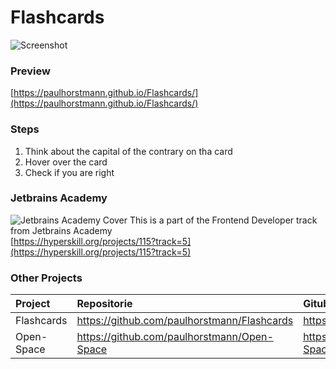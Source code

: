 # Flashcards
![Screenshot](https://github.com/paulhorstmann/Flashcards/blob/master/screenshot.png?raw=true)
### Preview
[https://paulhorstmann.github.io/Flashcards/](https://paulhorstmann.github.io/Flashcards/)

### Steps
1. Think about the capital of the contrary on tha card
2. Hover over the card
3. Check if you are right

### Jetbrains Academy
![Jetbrains Academy Cover](https://hyperskill.org/projects/115/cover.png)
This is a part of the Frontend Developer track from Jetbrains Academy <br>
[https://hyperskill.org/projects/115?track=5](https://hyperskill.org/projects/115?track=5)

### Other Projects 
| Project    | Repositorie                                 | Gitub Pages                                 |
| :--------- | :------------------------------------------ | :------------------------------------------ |
| Flashcards | https://github.com/paulhorstmann/Flashcards | https://paulhorstmann.github.io/Flashcards/ |
| Open-Space | https://github.com/paulhorstmann/Open-Space | https://paulhorstmann.github.io/Open-Space/ |